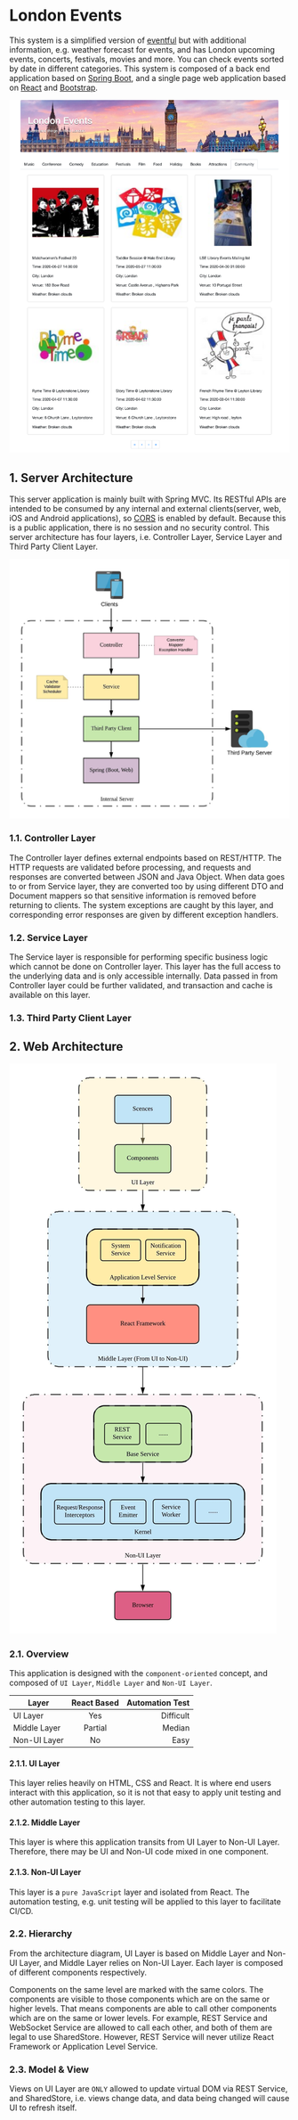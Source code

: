 # London Events

This system is a simplified version of [eventful](https://www.eventful.com) but with additional information, e.g. weather forecast for events, and has London upcoming events, concerts, festivals, movies and more. You can check events sorted by date in different categories. This system is composed of a back end application based on [Spring Boot](https://spring.io/projects/spring-boot), and a single page web application based on [React](https://reactjs.org/) and [Bootstrap](https://getbootstrap.com/).

![Web Screenshot!](/doc/web-screenshot.png)

## 1. Server Architecture
This server application is mainly built with Spring MVC. Its RESTful APIs are intended to be consumed by any internal and external clients(server, web, iOS and Android applications), so [CORS](https://en.wikipedia.org/wiki/Cross-origin_resource_sharing) is enabled by default. Because this is a public application, there is no session and no security control. This server architecture has four layers, i.e. Controller Layer, Service Layer and Third Party Client Layer. 

![Server Architecture!](/doc/server-architecture.jpeg)

### 1.1. Controller Layer
The Controller layer defines external endpoints based on REST/HTTP. The HTTP requests are validated before processing, and requests and responses are converted between JSON and Java Object. When data goes to or from Service layer, they are converted too by using different DTO and Document mappers so that sensitive information is removed before returning to clients. The system exceptions are caught by this layer, and corresponding error responses are given by different exception handlers.

### 1.2. Service Layer
The Service layer is responsible for performing specific business logic which cannot be done on Controller layer. This layer has the full access to the underlying data and is only accessible internally. Data passed in from Controller layer could be further validated, and transaction and cache is available on this layer.

### 1.3. Third Party Client Layer

## 2. Web Architecture
![Web Architecture!](/doc/web-architecture.jpeg)

### 2.1. Overview
This application is designed with the `component-oriented` concept, and composed of `UI Layer`, `Middle Layer` and `Non-UI Layer`.

| Layer        | React Based | Automation Test |
| ------------ | :---------: | --------------: |
| UI Layer     |     Yes     |       Difficult |
| Middle Layer |   Partial   |          Median |
| Non-UI Layer |     No      |            Easy |

#### 2.1.1. UI Layer
This layer relies heavily on HTML, CSS and React. It is where end users interact with this application, so it is not that easy to apply unit testing and other automation testing to this layer.

#### 2.1.2. Middle Layer
This layer is where this application transits from UI Layer to Non-UI Layer. Therefore, there may be UI and Non-UI code mixed in one component.

#### 2.1.3. Non-UI Layer
This layer is a `pure JavaScript` layer and isolated from React. The automation testing, e.g. unit testing will be applied to this layer to facilitate CI/CD.

### 2.2. Hierarchy
From the architecture diagram, UI Layer is based on Middle Layer and Non-UI Layer, and Middle Layer relies on Non-UI Layer. Each layer is composed of different components respectively.

Components on the same level are marked with the same colors. The components are visible to those components which are on the same or higher levels. That means components are able to call other components which are on the same or lower levels. For example, REST Service and WebSocket Service are allowed to call each other, and both of them are legal to use SharedStore. However, REST Service will never utilize React Framework or Application Level Service.

### 2.3. Model & View
Views on UI Layer are `ONLY` allowed to update virtual DOM via REST Service, and SharedStore, i.e. views change data, and data being changed will cause UI to refresh itself.
